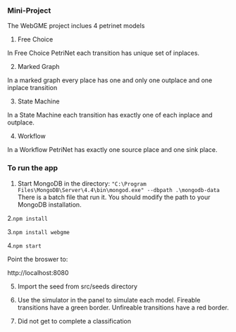 ### Mini-Project

The WebGME project inclues 4 petrinet models


1. Free Choice

In Free Choice PetriNet each transition has unique set of inplaces. 	

2. Marked Graph

In a marked graph every place has one and only one outplace and one inplace transition

3. State Machine

In a State Machine each transition has exactly one of each inplace and outplace.

4. Workflow

In a Workflow PetriNet has exactly one source place and one sink place.


### To run the app


1. Start MongoDB in the directory:
`"C:\Program Files\MongoDB\Server\4.4\bin\mongod.exe" --dbpath .\mongodb-data`
There is a batch file that run it. You should modify the path to your MongoDB installation.

2.`npm install`

3.`npm install webgme`

4.`npm start`

Point the broswer to:

http://localhost:8080

5. Import the seed from src/seeds directory

6. Use the simulator in the panel to simulate each model. Fireable transitions have a green border. Unfireable transitions have a red border.

7. Did not get to complete a classification
